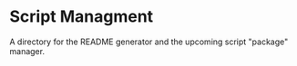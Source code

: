 # Script Managment

A directory for the README generator and the upcoming script "package" manager.
